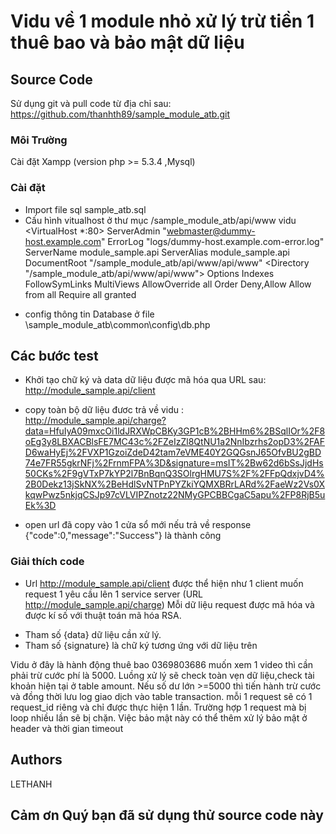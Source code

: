 # Vidu về 1 module nhỏ xử lý trừ tiền 1 thuê bao và bảo mật dữ liệu

## Source Code
Sử dụng git và pull code từ địa chỉ sau: https://github.com/thanhth89/sample_module_atb.git
### Môi Trường
Cài đặt Xampp (version php >= 5.3.4 ,Mysql)

### Cài đặt

- Import file sql sample_atb.sql
- Cấu hình vitualhost ở thư mục /sample_module_atb/api/www
vidu 
<VirtualHost *:80>
        ServerAdmin "webmaster@dummy-host.example.com"
        ErrorLog "logs/dummy-host.example.com-error.log"
        ServerName module_sample.api
        ServerAlias module_sample.api
        DocumentRoot "/sample_module_atb/api/www/api/www"
        <Directory "/sample_module_atb/api/www/api/www">
                Options Indexes FollowSymLinks MultiViews
    AllowOverride all
    Order Deny,Allow
    Allow from all
    Require all granted
        </Directory>
</VirtualHost>

- config thông tin Database ở file \sample_module_atb\common\config\db.php

## Các bước test

- Khởi tạo chữ ký và data dữ liệu được mã hóa qua URL sau: http://module_sample.api/client
- copy toàn bộ dữ liệu đươc trả về
vidu : http://module_sample.api/charge?data=HfuIyA09mxcOi1ldJRXWpCBKy3GP1cB%2BHHm6%2BSqlIOr%2F8oEg3y8LBXACBlsFE7MC43c%2FZeIzZl8QtNU1a2NnIbzrhs2opD3%2FAFD6waHyEj%2FVXP1GzoiZdeD42tam7eVME40Y2GQGsnJ65OfvBU2gBD74e7FR55gkrNFj%2FrnmFPA%3D&signature=msIT%2Bw62d6bSsJjdHs50CKs%2F9gVTxP7kYP2l7BnBqnQ3SOlrgHMU7S%2F%2FFpQdxjvD4%2B0Dekz13jSkNX%2BeHdlSvNTPnPYZkiYQMXBRrLARd%2FaeWz2Vs0XkqwPwz5nkjqCSJp97cVLVIPZnotz22NMyGPCBBCgaC5apu%2FP8RjB5uEk%3D

- open url đã copy vào 1 cửa sổ mới nếu trả về response {"code":0,"message":"Success"} là thành công

### Giải thích code

 - Url http://module_sample.api/client được thể hiện như 1 client muốn request 1 yêu cầu lên 1 service server (URL http://module_sample.api/charge)
 Mỗi dữ liệu request được mã hóa và được kí số với thuật toán mã hóa RSA.
 + Tham số {data} dữ liệu cần xử lý.
 + Tham số {signature} là chữ ký tương ứng với dữ liệu trên
 
 
 Vidu ở đây là hành động thuê bao 0369803686 muốn xem 1 video thì cần phải trừ cước phí là 5000.
 Luồng xử lý sẽ check toàn vẹn dữ liệu,check tài khoản hiện tại ở table amount.
 Nếu số dư lớn >=5000 thì tiến hành trừ cước và đồng thời lưu log giao dịch vào table transaction.
 mỗi 1 request sẽ có 1 request_id riêng và chỉ được thực hiện 1 lần.
 Trường hợp 1 request mà bị loop nhiều lần sẽ bị chặn.
 Việc bảo mật này có thể thêm xử lý bảo mật ở header và thời gian timeout

## Authors

LETHANH

## Cảm ơn Quý bạn đã sử dụng thử source code này